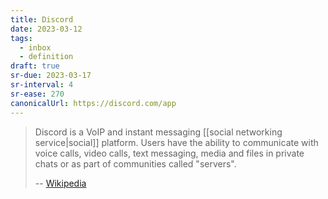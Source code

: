 ```yaml
---
title: Discord
date: 2023-03-12
tags:
  - inbox
  - definition
draft: true
sr-due: 2023-03-17
sr-interval: 4
sr-ease: 270
canonicalUrl: https://discord.com/app
---
```


> Discord is a VoIP and instant messaging
> [[social networking service|social]] platform. Users have the
> ability to communicate with voice calls, video calls, text messaging, media
> and files in private chats or as part of communities called "servers".
>
> -- [Wikipedia](<https://en.wikipedia.org/wiki/Discord_(software)>)

